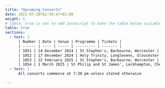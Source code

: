 ```yaml
---
title: "Upcoming Concerts"
date: 2021-07-28T02:59:47+01:00
weight: 1
# Table: true is set to add Javascript to make the table below scalable on mobile device
table: true
sections:
  - text: |
      | Number | Date | Venue | Programme | Tickets |
      | ------ | ---- | ----- | --------- | ------- |
      | 1051 | 14 December 2024 | St Stephen's, Barbourne, Worcester | Christmas concert including Chilcott - On Christmas Night |  |
      | 1052 | 17 December 2024 | Holy Trinity, Longlevens, Gloucester | Christmas concert including Chilcott - On Christmas Night |  |
      | 1053 | 22 February 2025 | St Stephen's, Barbourne, Worcester | Mozart - Mass in C minor<br/>Vivaldi - Gloria |  |
      | 1054 | 1 March 2025 | St Philip and St James', Leckhampton, Cheltenham | Mozart - Mass in C minor<br/>Vivaldi - Gloria |  |
  - text: |
      All concerts commence at 7:30 pm unless stated otherwise

---
```


